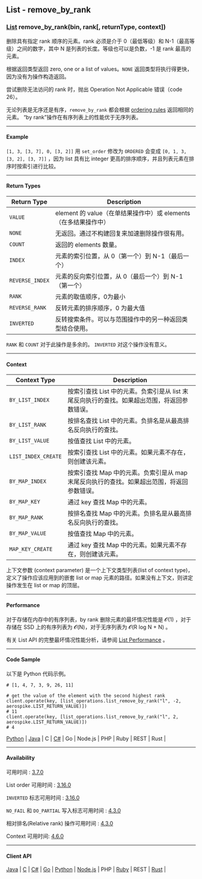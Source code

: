## List - remove_by_rank

### [List](https://docs.aerospike.com/docs/guide/cdt-list-ops.html) remove_by_rank(bin, rank[, returnType, context])

删除具有指定 rank 顺序的元素。rank 必须是介于 0（最低等级）和 N-1（最高等级）之间的数字，其中 N 是列表的长度。等级也可以是负数，-1 是 rank 最高的元素。

根据返回类型返回 zero, one or a list of values。`NONE` 返回类型将执行得更快，因为没有为操作构造返回。

尝试删除无法访问的 rank 时，抛出 Operation Not Applicable 错误（code 26）。

无论列表是无序还是有序，`remove_by_rank` 都会根据 [ordering rules](https://docs.aerospike.com/docs/guide/cdt-ordering.html) 返回相同的元素。 “by rank”操作在有序列表上的性能优于无序列表。

---

#### Example

`[1, 3, [3, 7], 0, [3, 2]]` 用 `set_order` 修改为 `ORDERED` 会变成 `[0, 1, 3, [3, 2], [3, 7]]` ，因为 list 具有比 integer 更高的排序顺序，并且列表元素在排序时按索引进行比较。

---

#### Return Types

| Return Type | Description |
| --- | --- |
| `VALUE` | element 的 value（在单结果操作中）或 elements（在多结果操作中） |
| `NONE` | 无返回。通过不构建回复来加速删除操作很有用。 |
| `COUNT` | 返回的 elements 数量。 |
| `INDEX` | 元素的索引位置，从 0（第一个）到 N-1（最后一个） |
| `REVERSE_INDEX` | 元素的反向索引位置，从 0（最后一个）到 N-1（第一个） |
| `RANK` | 元素的取值顺序，0为最小 |
| `REVERSE_RANK` | 反转元素的排序顺序，0 为最大值 |
| `INVERTED` | 反转搜索条件。可以与范围操作中的另一种返回类型结合使用。 |

`RANK` 和 `COUNT` 对于此操作是多余的。 `INVERTED` 对这个操作没有意义。

---

#### Context

| Context Type | Description |
| --- | --- |
| `BY_LIST_INDEX` | 按索引查找 List 中的元素。负索引是从 list 末尾反向执行的查找。如果超出范围，将返回参数错误。 |
| `BY_LIST_RANK` | 按排名查找 List 中的元素。负排名是从最高排名反向执行的查找。 | 
| `BY_LIST_VALUE` | 按值查找 List 中的元素。 |
| `LIST_INDEX_CREATE` | 按索引查找 List 中的元素。如果元素不存在，则创建该元素。 |
| `BY_MAP_INDEX` | 按索引查找 Map 中的元素。负索引是从 map 末尾反向执行的查找。如果超出范围，将返回参数错误。 |
| `BY_MAP_KEY` | 通过 key 查找 Map 中的元素。 |
| `BY_MAP_RANK` | 按排名查找 Map 中的元素。负排名是从最高排名反向执行的查找。 |
| `BY_MAP_VALUE` | 按值查找 Map 中的元素。 |
| `MAP_KEY_CREATE` | 通过 key 查找 Map 中的元素。如果元素不存在，则创建该元素。 |

上下文参数 (context parameter) 是一个上下文类型列表(list of context type)，定义了操作应该应用到的嵌套 list or map 元素的路径。如果没有上下文，则讲定操作发生在 list or map 的顶层。

---

#### Performance

对于存储在内存中的有序列表，by rank 删除元素的最坏情况性能是 𝓞(1) ，对于存储在 SSD 上的有序列表为 𝓞(N)，对于无序列表为 𝓞(R log N + N) 。

有关 List API 的完整最坏情况性能分析，请参阅 [List Performance](https://docs.aerospike.com/docs/guide/cdt-list-performance.html) 。

---

#### Code Sample

以下是 Python 代码示例。

```
# [1, 4, 7, 3, 9, 26, 11]

# get the value of the element with the second highest rank
client.operate(key, [list_operations.list_remove_by_rank("l", -2, aerospike.LIST_RETURN_VALUE)])
# 11
client.operate(key, [list_operations.list_remove_by_rank("l", 2, aerospike.LIST_RETURN_VALUE)])
# 4
```

[Python](https://github.com/aerospike-examples/aerospike-operations-examples/blob/master/python/list/remove_by_rank.py) | [Java](https://github.com/aerospike/aerospike-client-java/blob/master/test/src/com/aerospike/test/sync/basic/TestOperateList.java) | C | [C#](https://github.com/aerospike/aerospike-client-csharp/blob/master/Framework/AerospikeTest/Sync/Basic/TestOperateList.cs) | Go | Node.js | PHP | Ruby | REST | Rust |

---

#### Availability

可用时间 : [3.7.0](https://www.aerospike.com/enterprise/download/server/notes.html#3.7.0.1)

List order 可用时间 : [3.16.0](https://www.aerospike.com/enterprise/download/server/notes.html#3.16.0.1)

`INVERTED` 标志可用时间 : [3.16.0](https://www.aerospike.com/enterprise/download/server/notes.html#3.16.0.1)

`NO_FAIL` 和 `DO_PARTIAL` 写入标志可用时间 : [4.3.0](https://www.aerospike.com/enterprise/download/server/notes.html#4.3.0.2)

相对排名(Relative rank) 操作可用时间 : [4.3.0](https://www.aerospike.com/enterprise/download/server/notes.html#4.3.0.2)

Context 可用时间: [4.6.0](https://www.aerospike.com/enterprise/download/server/notes.html#4.6.0.2)

---

#### Client API

[Java](https://www.aerospike.com/apidocs/java/com/aerospike/client/cdt/ListOperation.html#removeByRank-java.lang.String-int-int-com.aerospike.client.cdt.CTX...-) | [C](https://www.aerospike.com/apidocs/c/df/d6c/group__list__operations.html#ga3176604f53e21a6e655d6a83b5da8a4d) | [C#](https://www.aerospike.com/apidocs/csharp/html/M_Aerospike_Client_ListOperation_RemoveByRank.htm) | [Go](https://godoc.org/github.com/aerospike/aerospike-client-go#ListRemoveByRankOp) | [Python](https://aerospike-python-client.readthedocs.io/en/latest/aerospike_helpers.operations.html#aerospike_helpers.operations.list_operations.list_remove_by_rank) | [Node.js](https://www.aerospike.com/apidocs/nodejs/module-aerospike_lists.html#.removeByRank__anchor) | PHP | [Ruby](https://www.rubydoc.info/gems/aerospike/Aerospike/CDT/ListOperation#remove_by_rank-class_method) | REST | [Rust](https://docs.rs/aerospike/latest/aerospike/operations/lists/fn.remove_by_rank.html) |